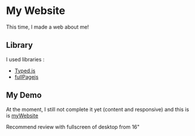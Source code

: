 # My Website
This time, I made a web about me!
## Library
I used libraries :
* [Typed.js](https://github.com/mattboldt/typed.js/)
* [fullPagejs](https://github.com/alvarotrigo/fullPage.js/)
## My Demo
At the moment, I still not complete it yet (content and responsive) and this is is [myWebsite]()

Recommend review with fullscreen of desktop from 16"
